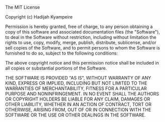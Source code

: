 The MIT License

Copyright (c) Hadijah Kyampeire

Permission is hereby granted, free of charge,
to any person obtaining a copy of this software and associated documentation files (the "Software"), 
to deal in the Software without restriction, 
including without limitation the rights to use, copy, modify, merge, publish, distribute, sublicense, 
and/or sell copies of the Software, and to permit persons to whom the Software is furnished to do so, 
subject to the following conditions:

The above copyright notice and this permission notice shall be included in all copies or substantial portions of the Software.

THE SOFTWARE IS PROVIDED "AS IS", WITHOUT WARRANTY OF ANY KIND,
EXPRESS OR IMPLIED, INCLUDING BUT NOT LIMITED TO THE WARRANTIES OF MERCHANTABILITY, 
FITNESS FOR A PARTICULAR PURPOSE AND NONINFRINGEMENT. 
IN NO EVENT SHALL THE AUTHORS OR COPYRIGHT HOLDERS BE LIABLE FOR ANY CLAIM, DAMAGES OR OTHER LIABILITY,
WHETHER IN AN ACTION OF CONTRACT, TORT OR OTHERWISE, ARISING FROM, 
OUT OF OR IN CONNECTION WITH THE SOFTWARE OR THE USE OR OTHER DEALINGS IN THE SOFTWARE.
